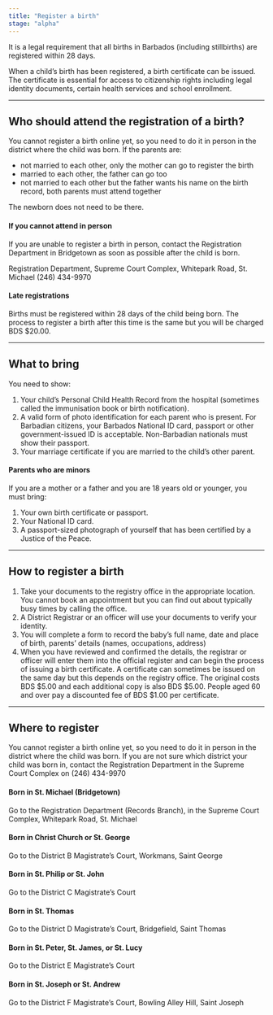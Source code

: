 ```yaml
---
title: "Register a birth"
stage: "alpha"
---
```


It is a legal requirement that all births in Barbados (including stillbirths) are registered within 28 days. 

When a child’s birth has been registered, a birth certificate can be issued. The certificate is essential for access to citizenship rights including legal identity documents, certain health services and school enrollment.

---

## Who should attend the registration of a birth?

You cannot register a birth online yet, so you need to do it in person in the district where the child was born. If the parents are:

* not married to each other, only the mother can go to register the birth  
* married to each other, the father can go too  
* not married to each other but the father wants his name on the birth record, both parents must attend together

The newborn does not need to be there.

#### If you cannot attend in person

If you are unable to register a birth in person, contact the Registration Department in Bridgetown as soon as possible after the child is born. 

Registration Department, Supreme Court Complex, Whitepark Road, St. Michael
(246) 434-9970

#### Late registrations 

Births must be registered within 28 days of the child being born. The process to register a birth after this time is the same but you will be charged BDS $20.00. 

---

## What to bring

You need to show:

1. Your child’s Personal Child Health Record from the hospital (sometimes called the immunisation book or birth notification).
2. A valid form of photo identification for each parent who is present. For Barbadian citizens, your Barbados National ID card, passport or other government-issued ID is acceptable. Non-Barbadian nationals must show their passport.
3. Your marriage certificate if you are married to the child’s other parent.

#### Parents who are minors

If you are a mother or a father and you are 18 years old or younger, you must bring:
1. Your own birth certificate or passport.  
2. Your National ID card.  
3. A passport-sized photograph of yourself that has been certified by a Justice of the Peace. 

---

## How to register a birth

1. Take your documents to the registry office in the appropriate location. You cannot book an appointment but you can find out about typically busy times by calling the office.   
2. A District Registrar or an officer will use your documents to verify your identity.  
3. You will complete a form to record the baby’s full name, date and place of birth, parents’ details (names, occupations, address)  
4. When you have reviewed and confirmed the details, the registrar or officer will enter them into the official register and can begin the process of issuing a birth certificate. A certificate can sometimes be issued on the same day but this depends on the registry office. The original costs BDS $5.00 and each additional copy is also BDS $5.00. People aged 60 and over pay a discounted fee of BDS $1.00 per certificate.  

---

## Where to register

You cannot register a birth online yet, so you need to do it in person in the district where the child was born. If you are not sure which district your child was born in, contact the Registration Department in the Supreme Court Complex on (246) 434-9970

#### Born in St. Michael (Bridgetown)

Go to the Registration Department (Records Branch), in the Supreme Court Complex, Whitepark Road, St. Michael

#### Born in Christ Church or St. George

Go to the District B Magistrate’s Court, Workmans, Saint George

#### Born in St. Philip or St. John

Go to the District C Magistrate’s Court

#### Born in St. Thomas

Go to the District D Magistrate’s Court, Bridgefield, Saint Thomas

#### Born in St. Peter, St. James, or St. Lucy

Go to the District E Magistrate’s Court

#### Born in St. Joseph or St. Andrew

Go to the District F Magistrate’s Court, Bowling Alley Hill, Saint Joseph